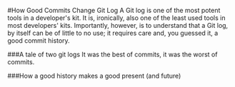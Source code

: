 #How Good Commits Change Git Log
A Git log is one of the most potent tools in a developer's kit. It is,
ironically, also one of the least used tools in most developers' kits.
Importantly, however, is to understand that a Git log, by itself can be of
little to no use; it requires care and, you guessed it, a good commit history.

###A tale of two git logs
It was the best of commits, it was the worst of commits.


###How a good history makes a good present (and future)


